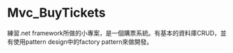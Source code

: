 # Mvc_BuyTickets
 練習.net framework所做的小專案，是一個購票系統。有基本的資料庫CRUD，並有使用pattern design中的factory pattern來做開發。
